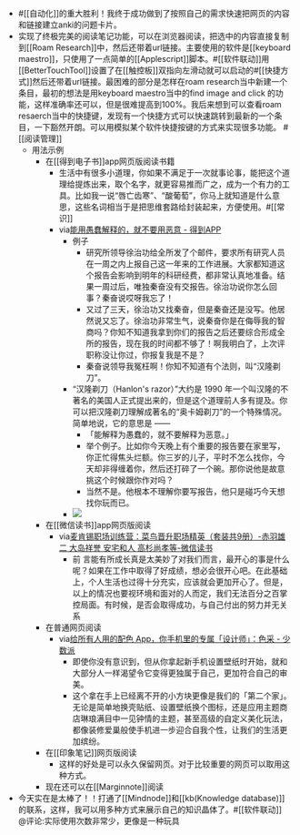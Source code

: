 - #[[自动化]]的重大胜利！我终于成功做到了按照自己的需求快速把网页的内容和链接建立anki的问题卡片。
- 实现了终极完美的阅读笔记功能，可以在浏览器阅读，把选中的内容直接复制到[[Roam Research]]中，然后还带着url链接。主要使用的软件是[[keyboard maestro]]，只使用了一点简单的[[Applescript]]脚本。#[[软件联动]]用[[BetterTouchTool]]设置了在[[触控板]]双指向左滑动就可以启动的#[[快捷方式]]然后还带着url链接。最困难的部分是怎样在roam research当中新建一个条目，最初的想法是用keyboard maestro当中的find image and click 的功能，这样准确率还可以，但是很难提高到100%。我后来想到可以查看roam resaerch当中的快捷键，发现有一个快捷方式可以快速跳转到最新的一个条目，一下豁然开朗。可以用模拟某个软件快捷按键的方式来实现很多功能。
#[[阅读管理]]
    - 用法示例
        - 在[[得到电子书]]app网页版阅读书籍
            - 生活中有很多小道理，你如果不满足于一次就事论事，能把这个道理给提炼出来，取个名字，就更容易推而广之，成为一个有力的工具。比如我一说“唇亡齿寒”、“酸葡萄”，你马上就知道是什么意思，这些名词相当于是把思维套路给封装起来，方便使用。#[[常识]]
            - via[能用愚蠢解释的，就不要用恶意 - 得到APP](https://www.dedao.cn/article/Q8dpgOa54NZMVzmmZNKByzxkwYm2Rl)
                - 例子
                    - 研究所领导徐治功给全所发了个邮件，要求所有研究人员在一周之内上报自己这一年来的工作进展。大家都知道这个报告会影响到明年的科研经费，都非常认真地准备。结果一周过后，唯独秦奋没有交报告。徐治功说你怎么回事？秦奋说哎呀我忘了！
                    - 又过了三天，徐治功又找秦奋，但是秦奋还是没写。他居然说又忘了。徐治功非常生气，说秦奋你是在侮辱我的智商吗？你知不知道我拿到你们的报告之后还要综合形成全所的报告，现在我的时间都不够了！啊我明白了，上次评职称没让你过，你报复我是不是？
                    - 秦奋说领导我冤枉啊！你知不知道有个法则，叫“汉隆剃刀”。
                - “汉隆剃刀（Hanlon's razor）”大约是 1990 年一个叫汉隆的不著名的美国人正式提出来的，但是这个道理前人多有提及。你可以把汉隆剃刀理解成著名的“奥卡姆剃刀”的一个特殊情况。简单地说，它的意思是 ——
                    - 「能解释为愚蠢的，就不要解释为恶意。」
                    - 举个例子。比如你今天晚上有个重要的报告要在家里写，你正忙得焦头烂额。你三岁的儿子，平时不怎么找你，今天却非得缠着你，然后还打碎了一个碗。那你说他是故意挑这个时候跟你作对吗？
                    - 当然不是。他根本不理解你要写报告，他只是碰巧今天想找你玩而已。
                - ![](https://firebasestorage.googleapis.com/v0/b/firescript-577a2.appspot.com/o/imgs%2Fapp%2Fxinyiheng%2F32oy32xAHh.png?alt=media&token=e72996f1-6ee3-4956-a669-a030675e1a61)
        - 在[[微信读书]]app网页版阅读
            - via[麦肯锡职场训练营：菜鸟晋升职场精英（套装共9册）-赤羽雄二 大岛祥誉 安宅和人 高杉尚孝等-微信读书](https://weread.qq.com/web/reader/277327d071916d4e277776eke4d32d5015e4da3b7fbb1fa)
                - 前 言能有所成长真是太美妙了对我们而言，最开心的事是什么呢？如果在工作中取得了好成绩，想必会很开心吧。在此基础上，个人生活也过得十分充实，应该就会更加开心了。但是，以上的情况也要视环境和面对的人而定，我们无法百分之百掌控局面。有时候，是否会取得成功，与自己付出的努力并无关系
        - 在普通网页阅读
            - via[给所有人用的配色 App，你手机里的专属「设计师」：色采 - 少数派](https://sspai.com/post/63476)
                - 即使你没有意识到，但从你拿起新手机设置壁纸时开始，就和大部分人一样渴望令它变得更独属于自己，更加符合自己的审美。
                - 这个拿在手上已经离不开的小方块更像是我们的「第二个家」。无论是简单地换壳贴纸、设置壁纸换个图标，还是应用主题商店琳琅满目中一见钟情的主题，甚至高级的自定义美化玩法，都像装修爱巢般使手机进一步迎合自我个性，让我们的生活更加缤纷。
        - 在[[印象笔记]]网页版阅读
            - 这样的好处是可以永久保留网页。对于比较重要的网页可以取用这种方式。
        - 现在还可以在[[Marginnote]]阅读
- 今天实在是太棒了！！打通了[[Mindnode]]和[[kb(Knowledge database)]]的联系，这样，我可以用多种方式来展示自己的知识晶体了。#[[软件联动]] @评论:实际使用次数非常少，更像是一种玩具
